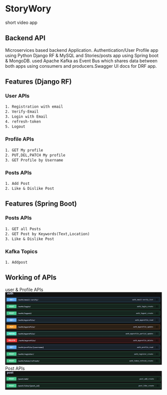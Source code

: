 # StoryWory
short video app 

## Backend API
Microservices based backend Application. Authentication/User Profile app using Python Django RF & MySQL and Stories/posts app using Spring boot & MongoDB.
used Apache Kafka as Event Bus which shares data between both apps using consumers and producers.Swagger UI docs for DRF app.

## Features (Django RF)
### User APIs
```
1. Registration with email
2. Verify-Email
3. Login with Email
4. refresh-token
5. Logout
```
### Profile APIs
```
1. GET My profile
2. PUT,DEL,PATCH My profile
3. GET Profile by Username
```
### Posts APIs
```
1. Add Post
2. Like & Dislike Post
```
## Features (Spring Boot)
### Posts APIs
```
1. GET all Posts
2. GET Post by Keywords(Text,Location)
3. Like & Dislike Post
```
### Kafka Topics
```
1. Addpost
```
## Working of APIs
user & Profile APIs
![user & profile](https://github.com/robiee97/storywory/blob/main/screenshots/User&profileApis.JPG)
Post APIs
![post](https://github.com/robiee97/storywory/blob/main/screenshots/PostApis.JPG)
